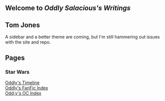 ## Welcome to _Oddly Salacious's Writings_

## Tom Jones 

A sidebar and a better theme are coming, but I'm still hammering out issues with the site and repo.

## Pages

### Star Wars

[Oddly's Timeline](https://oddly-salacious.github.io/Writing/oddlys-timeline.html)  
[Oddly's FanFic Index](https://boards.theforce.net/threads/the-prolific-writers-index-updates-on-the-1st-16th-of-every-month.50027002/page-5#post-55957465)  
[Odd;y's OC Index](https://boards.theforce.net/threads/oc-index-thread-index-updated-03-feb-2017.50026711/page-2#post-56948279)  
